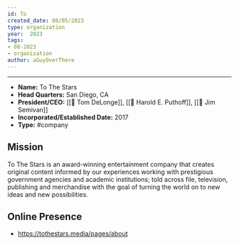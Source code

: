 ```yaml
---
id: To
created_date: 08/05/2023
type: organization
year:  2023
tags:
- 08-2023
- organization
author: aGuyOverThere
---
```


----

- **Name:** To The Stars
- **Head Quarters:** San Diego, CA
- **President/CEO:** [[👤 Tom DeLonge]], [[👤 Harold E. Puthoff]], [[👤 Jim Semivan]]
- **Incorporated/Established Date:** 2017
- **Type:** #company

## Mission

To The Stars is an award-winning entertainment company that creates original content informed by our experiences working with prestigious government agencies and academic institutions; told across file, television, publishing and merchandise with the goal of turning the world on to new ideas and new possibilities. 

## Online Presence

- https://tothestars.media/pages/about